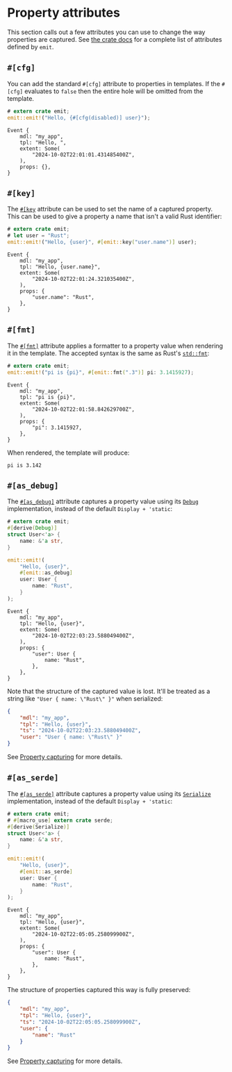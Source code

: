 # Property attributes

This section calls out a few attributes you can use to change the way properties are captured. See [the crate docs](https://docs.rs/emit/1.11.0/emit/index.html#attributes) for a complete list of attributes defined by `emit`.

## `#[cfg]`

You can add the standard `#[cfg]` attribute to properties in templates. If the `#[cfg]` evaluates to `false` then the entire hole will be omitted from the template.

```rust
# extern crate emit;
emit::emit!("Hello, {#[cfg(disabled)] user}");
```

```text
Event {
    mdl: "my_app",
    tpl: "Hello, ",
    extent: Some(
        "2024-10-02T22:01:01.431485400Z",
    ),
    props: {},
}
```

## `#[key]`

The [`#[key`](https://docs.rs/emit/1.11.0/emit/attr.key.html) attribute can be used to set the name of a captured property. This can be used to give a property a name that isn't a valid Rust identifier:

```rust
# extern crate emit;
# let user = "Rust";
emit::emit!("Hello, {user}", #[emit::key("user.name")] user);
```

```text
Event {
    mdl: "my_app",
    tpl: "Hello, {user.name}",
    extent: Some(
        "2024-10-02T22:01:24.321035400Z",
    ),
    props: {
        "user.name": "Rust",
    },
}
```

## `#[fmt]`

The [`#[fmt]`](https://docs.rs/emit/1.11.0/emit/attr.fmt.html) attribute applies a formatter to a property value when rendering it in the template. The accepted syntax is the same as Rust's [`std::fmt`](https://doc.rust-lang.org/std/fmt/index.html):

```rust
# extern crate emit;
emit::emit!("pi is {pi}", #[emit::fmt(".3")] pi: 3.1415927);
```

```text
Event {
    mdl: "my_app",
    tpl: "pi is {pi}",
    extent: Some(
        "2024-10-02T22:01:58.842629700Z",
    ),
    props: {
        "pi": 3.1415927,
    },
}
```

When rendered, the template will produce:

```text
pi is 3.142
```

## `#[as_debug]`

The [`#[as_debug]`](https://docs.rs/emit/1.11.0/emit/attr.as_debug.html) attribute captures a property value using its [`Debug`](https://doc.rust-lang.org/std/fmt/trait.Debug.html) implementation, instead of the default `Display + 'static`:

```rust
# extern crate emit;
#[derive(Debug)]
struct User<'a> {
    name: &'a str,
}

emit::emit!(
    "Hello, {user}",
    #[emit::as_debug]
    user: User {
        name: "Rust",
    }
);
```

```text
Event {
    mdl: "my_app",
    tpl: "Hello, {user}",
    extent: Some(
        "2024-10-02T22:03:23.588049400Z",
    ),
    props: {
        "user": User {
            name: "Rust",
        },
    },
}
```

Note that the structure of the captured value is lost. It'll be treated as a string like `"User { name: \"Rust\" }"` when serialized:

```json
{
    "mdl": "my_app",
    "tpl": "Hello, {user}",
    "ts": "2024-10-02T22:03:23.588049400Z",
    "user": "User { name: \"Rust\" }"
}
```

See [Property capturing](./property-capturing.md) for more details.

## `#[as_serde]`

The [`#[as_serde]`](https://docs.rs/emit/1.11.0/emit/attr.as_serde.html) attribute captures a property value using its [`Serialize`](https://docs.rs/serde/latest/serde/trait.Serialize.html) implementation, instead of the default `Display + 'static`:

```rust
# extern crate emit;
# #[macro_use] extern crate serde;
#[derive(Serialize)]
struct User<'a> {
    name: &'a str,
}

emit::emit!(
    "Hello, {user}",
    #[emit::as_serde]
    user: User {
        name: "Rust",
    }
);
```

```text
Event {
    mdl: "my_app",
    tpl: "Hello, {user}",
    extent: Some(
        "2024-10-02T22:05:05.258099900Z",
    ),
    props: {
        "user": User {
            name: "Rust",
        },
    },
}
```

The structure of properties captured this way is fully preserved:

```json
{
    "mdl": "my_app",
    "tpl": "Hello, {user}",
    "ts": "2024-10-02T22:05:05.258099900Z",
    "user": {
        "name": "Rust"
    }
}
```

See [Property capturing](./property-capturing.md) for more details.
